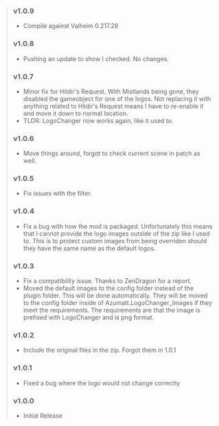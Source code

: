 > ### v1.0.9
> - Compile against Valheim 0.217.28
> ### v1.0.8
> - Pushing an update to show I checked. No changes.
> ### v1.0.7
> - Minor fix for Hildir's Request. With Mistlands being gone, they disabled the gameobject for one of the logos. Not
    replacing it with anything related to Hildir's Request means I have to re-enable it and move it down to normal
    location.
> - TLDR: LogoChanger now works again, like it used to.
> ### v1.0.6
> - Move things around, forgot to check current scene in patch as well.
> ### v1.0.5
> - Fix issues with the filter.
> ### v1.0.4
> - Fix a bug with how the mod is packaged. Unfortunately this means that I cannot provide the logo images outside of
    the zip like I used to. This is to protect custom images from being overriden should they have the same name as the
    default logos.
> ### v1.0.3
> - Fix a compatibility issue. Thanks to ZenDragon for a report.
> - Moved the default images to the config folder instead of the plugin folder. This will be done automatically. They
    will be moved to the config folder inside of Azumatt.LogoChanger_Images if they meet the requirements. The
    requirements are that the image is prefixed with LogoChanger and is png format.
> ### v1.0.2
> - Include the original files in the zip. Forgot them in 1.0.1
> ### v1.0.1
> - Fixed a bug where the logo would not change correctly
> ### v1.0.0
> - Initial Release